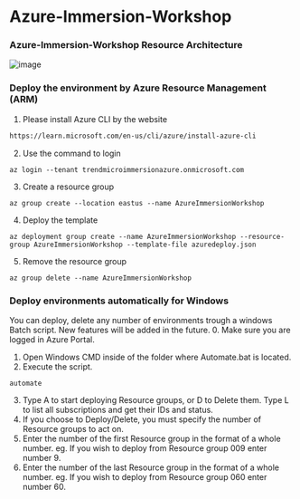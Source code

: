 # Azure-Immersion-Workshop

### Azure-Immersion-Workshop Resource Architecture

![image](https://github.com/trendmicro/Azure-Immersion-Day/blob/main/readme/Azure-Immersion-Workshop%20Resource%20Architecture.png)

### Deploy the environment by Azure Resource Management (ARM)
1. Please install Azure CLI by the website
```html
https://learn.microsoft.com/en-us/cli/azure/install-azure-cli
```
2. Use the command to login
```commandline
az login --tenant trendmicroimmersionazure.onmicrosoft.com
```
3. Create a resource group
```commandline
az group create --location eastus --name AzureImmersionWorkshop
```
4. Deploy the template
```commandline
az deployment group create --name AzureImmersionWorkshop --resource-group AzureImmersionWorkshop --template-file azuredeploy.json
```
5. Remove the resource group
```commandline
az group delete --name AzureImmersionWorkshop
```
### Deploy environments automatically for Windows
You can deploy, delete any number of environments trough a windows Batch script. New features will be added in the future.
0. Make sure you are logged in Azure Portal.
1. Open Windows CMD inside of the folder where Automate.bat is located.
2. Execute the script.
```commandline
automate
```
3. Type A to start deploying Resource groups, or D to Delete them. Type L to list all subscriptions and get their IDs and status.
4. If you choose to Deploy/Delete, you must specify the number of Resource groups to act on.
5. Enter the number of the first Resource group in the format of a whole number. eg. If you wish to deploy from Resource group 009 enter number 9.
6. Enter the number of the last Resource group in the format of a whole number. eg. If you wish to deploy from Resource group 060 enter number 60.
